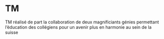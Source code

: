 # TM 
TM réalisé de part la collaboration de deux magnificiants génies permettant l’éducation des collégiens pour un avenir plus en harmonie au sein de la suisse
